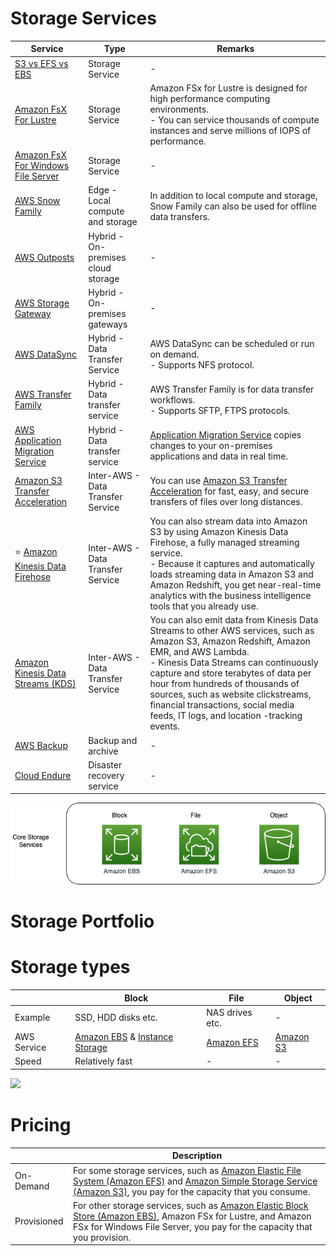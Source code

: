 # Storage Services

| Service                                                                                                                           | Type                                  | Remarks                                                                                                                                                                                                                                                                                                                                                                                   |
|-----------------------------------------------------------------------------------------------------------------------------------|---------------------------------------|-------------------------------------------------------------------------------------------------------------------------------------------------------------------------------------------------------------------------------------------------------------------------------------------------------------------------------------------------------------------------------------------|
| [S3 vs EFS vs EBS](S3vsEBSvsEFS.md)                                                                                               | Storage Service                       | -                                                                                                                                                                                                                                                                                                                                                                                         |
| [Amazon FsX For Lustre](FileStorageTypes/AmazonFsXForLustre.md)                                                                   | Storage Service                       | Amazon FSx for Lustre is designed for high performance computing environments. <br/>- You can service thousands of compute instances and serve millions of IOPS of performance.                                                                                                                                                                                                           |
| [Amazon FsX For Windows File Server](FileStorageTypes/AmazonFsXForWindowsFileServer.md)                                           | Storage Service                       | -                                                                                                                                                                                                                                                                                                                                                                                         |
| [AWS Snow Family](DataTransferServices/AWSSnowFamily.md)                                                                          | Edge - Local compute and storage      | In addition to local compute and storage, Snow Family can also be used for offline data transfers.                                                                                                                                                                                                                                                                                        |
| [AWS Outposts](../12_OtherServices/AWSOutpostsRack.md)                                                                            | Hybrid - On-premises cloud storage    | -                                                                                                                                                                                                                                                                                                                                                                                         |
| [AWS Storage Gateway](HybridOnPermGateway/AWSStorageGateway.md)                                                                                       | Hybrid - On-premises gateways         | -                                                                                                                                                                                                                                                                                                                                                                                         |
| [AWS DataSync](DataTransferServices/AWSDataSync.md)                                                                               | Hybrid - Data Transfer Service        | AWS DataSync can be scheduled or run on demand.<br/>- Supports NFS protocol.                                                                                                                                                                                                                                                                                                              |
| [AWS Transfer Family](DataTransferServices/AWSTransferFamily.md)                                                                  | Hybrid - Data transfer service        | AWS Transfer Family is for data transfer workflows.<br/>- Supports SFTP, FTPS protocols.                                                                                                                                                                                                                                                                                                  |
| [AWS Application Migration Service](DataTransferServices/ApplicationMigrationService.md)                                          | Hybrid - Data transfer service        | [Application Migration Service](https://aws.amazon.com/application-migration-service/) copies changes to your on-premises applications and data in real time.                                                                                                                                                                                                                                                                                                                                                                                          |
| [Amazon S3 Transfer Acceleration](https://aws.amazon.com/s3/transfer-acceleration/)                                               | Inter-AWS - Data Transfer Service     | You can use [Amazon S3 Transfer Acceleration](https://aws.amazon.com/s3/transfer-acceleration/) for fast, easy, and secure transfers of files over long distances.                                                                                                                                                                                                                        |
| :star: [Amazon Kinesis Data Firehose](../10_BigDataComponents/StreamProcessing/AmazonKinesis/AmazonKinesisDataFirehouse.md)       | Inter-AWS - Data Transfer Service     | You can also stream data into Amazon S3 by using Amazon Kinesis Data Firehose, a fully managed streaming service. <br/>- Because it captures and automatically loads streaming data in Amazon S3 and Amazon Redshift, you get near-real-time analytics with the business intelligence tools that you already use.                                                                         |
| [Amazon Kinesis Data Streams (KDS)](../5_MessageBrokerServices/AmazonKinesisDataStreams.md)                                       | Inter-AWS - Data Transfer Service     | You can also emit data from Kinesis Data Streams to other AWS services, such as Amazon S3, Amazon Redshift, Amazon EMR, and AWS Lambda.<br/>- Kinesis Data Streams can continuously capture and store terabytes of data per hour from hundreds of thousands of sources, such as website clickstreams, financial transactions, social media feeds, IT logs, and location -tracking events. |
| [AWS Backup](DataProtectionServices/AWSBackup.md)                                                                                 | Backup and archive                    | -                                                                                                                                                                                                                                                                                                                                                                                         |
| [Cloud Endure](DataProtectionServices/CloudEndure.md)                                                                             | Disaster recovery service             | -                                                                                                                                                                                                                                                                                                                                                                                         |

![](assets/AWS-Storage-Services.png)

# Storage Portfolio

[](assets/AWS-Storage-Portfolio.png)

# Storage types

|             | Block                                                                                                          | File                                        | Object                          |
|-------------|----------------------------------------------------------------------------------------------------------------|---------------------------------------------|---------------------------------|
| Example     | SSD, HDD disks etc.                                                                                            | NAS drives etc.                             | -                               |
| AWS Service | [Amazon EBS](BlockStorageTypes/AmazonEBS.md) & [Instance Storage](BlockStorageTypes/AmazonEC2InstanceStore.md) | [Amazon EFS](FileStorageTypes/AmazonEFS.md) | [Amazon S3](AmazonS3/Readme.md) |
| Speed       | Relatively fast                                                                                                | -                                           | -                               |

![](https://learn.g2.com/hubfs/Object%20storage%20vs.%20block%20storage%20vs.%20file%20storage%20(1).png)

# Pricing

|             | Description                                                                                                                                                                                                                 |
|-------------|-----------------------------------------------------------------------------------------------------------------------------------------------------------------------------------------------------------------------------|
| On-Demand   | For some storage services, such as [Amazon Elastic File System (Amazon EFS)](FileStorageTypes/AmazonEFS.md) and [Amazon Simple Storage Service (Amazon S3)](AmazonS3/Readme.md), you pay for the capacity that you consume. |
| Provisioned | For other storage services, such as [Amazon Elastic Block Store (Amazon EBS)](BlockStorageTypes/AmazonEBS.md), Amazon FSx for Lustre, and Amazon FSx for Windows File Server, you pay for the capacity that you provision.  |

